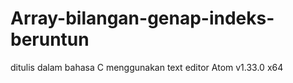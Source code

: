 # Array-bilangan-genap-indeks-beruntun
ditulis dalam bahasa C menggunakan text editor Atom v1.33.0 x64
